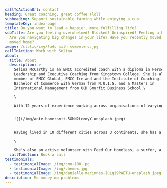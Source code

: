 ```yaml
---
callToActionUrl: contact
heading: Great coaching, great coffee (lol)
subheading: Support sustainable farming while enjoying a cup
templateKey: index-page
title: Do you want to lead a happier, more fulfilling life?
subTitle: Are you feeling overwhelmed? Blocked? Uninspired? Feeling a bit meh?
  Are you navigating big changes in your life? Have you recently moved abroad or
  moved home?
image: /static/img/lads-with-computers.jpg
callToAction: Work with Selina
about:
  title: About
  description: >-
    Selina McCarthy is an EMCC accredited coach with a diploma in Personal,
    Leadership and Executive Coaching from Kingstown College. She is also a
    member of EMCC Global, EMCC Ireland and the Institute of Coaching. She has a
    Bachelor of Commerce with German from N.U.I.G. and a Masters in
    International Management from UCD Smurfit Business School.\

    \

    With 12 years of experience working across organisations of varying size from large organisations like the Corporate Executive Board (now Gartner), Lidl and Zalando, to Home24, Websummit and Evervault, and running her own employer branding consultancy, she has vast experience working with organisations of varying profiles.\


    ![](/img/ante-hamersmit-5GbN2LeeoyY-unsplash.jpeg)


    Having lived in 10 different cities across 3 continents, she has a deep understanding, and passion for working with people from diverse backgrounds. She thrives in a fast-paced business environment, and has a passion for culture and helping people perform at their best.\

    \

    She's also an active volunteer with Feed Our Homeless, a surfer, a cyclist and a yogi.
  callToAction: Book a call
testimonials:
  - testimonialImage: /img/cmo-100.jpg
  - testimonialImage: /img/chemex.jpg
  - testimonialImage: /img/danielle-macinnes-IuLgi9PWETU-unsplash.jpeg
description: Mo money mo problems
---
```

